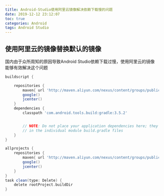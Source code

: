 ```yaml
---
title: Android-Studio使用阿里云镜像解决依赖下载慢的问题
date: 2019-12-12 23:12:07
toc: true
categories: Android
tags: Android Studio
---
```


## 使用阿里云的镜像替换默认的镜像

国内由于众所周知的原因导致Android Studio依赖下载过慢，使用阿里云的镜像能够有效解决这个问题
<!--more-->

``` groovy
buildscript {

    repositories {
        maven{ url 'http://maven.aliyun.com/nexus/content/groups/public/'}
        google()
        jcenter()
    }
    dependencies {
        classpath 'com.android.tools.build:gradle:3.5.2'


        // NOTE: Do not place your application dependencies here; they belong
        // in the individual module build.gradle files
    }
}

allprojects {
    repositories {
        maven{ url 'http://maven.aliyun.com/nexus/content/groups/public/'}
        google()
        jcenter()
    }
}
task clean(type: Delete) {
    delete rootProject.buildDir
}
```

